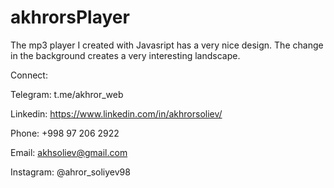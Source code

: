 # akhrorsPlayer
The mp3 player I created with Javasript has a very nice design. The change in the background creates a very interesting landscape.

Connect:

Telegram: t.me/akhror_web

Linkedin: https://www.linkedin.com/in/akhrorsoliev/

Phone: +998 97 206 2922

Email: akhsoliev@gmail.com

Instagram: @ahror_soliyev98
